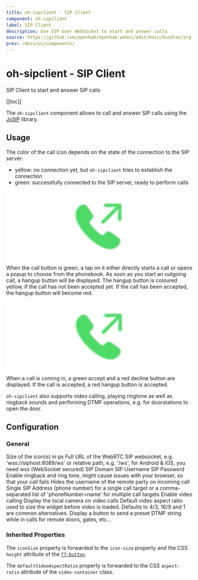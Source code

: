 ```yaml
---
title: oh-sipclient - SIP Client
component: oh-sipclient
label: SIP Client
description: Use SIP over WebSocket to start and answer calls
source: https://github.com/openhab/openhab-webui/edit/main/bundles/org.openhab.ui/doc/components/oh-sipclient.md
prev: /docs/ui/components/
---
```


# oh-sipclient - SIP Client

<!-- Put a screenshot here if relevant:
![](./images/oh-sipclient/header.jpg)
-->

<!-- GENERATED componentDescription -->
SIP Client to start and answer SIP calls
<!-- GENERATED /componentDescription -->

[[toc]]

The `oh-sipclient` component allows to call and answer SIP calls using the [JsSIP](https://jssip.net) library.

## Usage

The color of the call icon depends on the state of the connection to the SIP server:
- yellow: no connection yet, but `oh-sipclient` tries to establish the connection 
- green: successfully connected to the SIP server, ready to perform calls

![](./images/oh-sipclient/outgoing.gif)
When the call button is green, a tap on it either directly starts a call or opens a popup to choose from the phonebook.
As soon as you start an outgoing call, a hangup button will be displayed.
The hangup button is coloured yellow, if the call has not been accepted yet.
If the call has been accepted, the hangup button will become red.

![](./images/oh-sipclient/incoming.gif)
When a call is coming in, a green accept and a red decline button are displayed.
If the call is accepted, a red hangup button is accepted.

`oh-sipclient` also supports video calling, playing ringtone as well as ringback sounds and performing DTMF operations, e.g. for doorstations to open the door.

## Configuration

<!-- DO NOT REMOVE the following comments -->
<!-- GENERATED props -->
### General
<div class="props">
<PropGroup label="General">
<PropBlock type="INTEGER" name="iconSize" label="Icon Size">
  <PropDescription>
    Size of the icon(s) in px
  </PropDescription>
</PropBlock>
<PropBlock type="TEXT" name="websocketUrl" label="Websocket URL" required="true">
  <PropDescription>
    Full URL of the WebRTC SIP websocket, e.g. 'wss://siphost:8089/ws' or relative path, e.g. '/ws', for Android & iOS, you need wss (WebSocket secured)
  </PropDescription>
</PropBlock>
<PropBlock type="TEXT" name="domain" label="Domain" required="true">
  <PropDescription>
    SIP Domain
  </PropDescription>
</PropBlock>
<PropBlock type="TEXT" name="username" label="Username" required="true">
  <PropDescription>
    SIP Username
  </PropDescription>
</PropBlock>
<PropBlock type="TEXT" name="password" label="Password" required="true">
  <PropDescription>
    SIP Password
  </PropDescription>
</PropBlock>
<PropBlock type="BOOLEAN" name="enableTones" label="Enable tones">
  <PropDescription>
    Enable ringback and ring tone, might cause issues with your browser, so that your call fails
  </PropDescription>
</PropBlock>
<PropBlock type="BOOLEAN" name="hideCallerId" label="Hide caller id">
  <PropDescription>
    Hides the username of the remote party on incoming call
  </PropDescription>
</PropBlock>
<PropBlock type="TEXT" name="phonebook" label="Phonebook" required="true">
  <PropDescription>
    Single SIP Address (phone number) for a single call target or a comma-separated list of 'phoneNumber=name' for multiple call targets
  </PropDescription>
</PropBlock>
<PropBlock type="BOOLEAN" name="enableVideo" label="Enable Video">
  <PropDescription>
    Enable video calling
  </PropDescription>
</PropBlock>
<PropBlock type="BOOLEAN" name="enableLocalVideo" label="Enable Local Video View">
  <PropDescription>
    Display the local camera on video calls
  </PropDescription>
</PropBlock>
<PropBlock type="TEXT" name="defaultVideoAspectRatio" label="Default Aspect Ratio">
  <PropDescription>
    Default video aspect ratio used to size the widget before video is loaded. Defaults to 4/3, 16/9 and 1 are common alternatives.
  </PropDescription>
</PropBlock>
<PropBlock type="TEXT" name="dtmfString" label="DTMF String">
  <PropDescription>
    Display a button to send a preset DTMF string while in calls for remote doors, gates, etc...
  </PropDescription>
</PropBlock>
<PropBlock type="BOOLEAN" name="enableSIPDebug" label="Enable SIP debugging to the console">
</PropBlock>
</PropGroup>
</div>


<!-- GENERATED /props -->

<!-- If applicable describe how properties are forwarded to a underlying component from Framework7, ECharts, etc.: -->
### Inherited Properties

The `iconSize` property is forwarded to the `icon-size` property and the CSS `height` attribute of the [`f7-button`](https://framework7.io/vue/button).

The `defaultVideoAspectRatio` property is forwarded to the CSS `aspect-ratio` attribute of the `video-container` class.

<!-- If applicable describe the slots recognized by the component and what they represent:
### Slots

#### `default`

The contents of the oh-sipclient.

-->

<!-- Add as many examples as desired - put the YAML in a details container when it becomes too long (~150/200+ lines):
## Examples

### Example 1

![](./images/oh-sipclient/example1.jpg)

```yaml
component: oh-sipclient
config:
  prop1: value1
  prop2: value2
```

### Example 2

![](./images/oh-sipclient/example2.jpg)

::: details YAML
```yaml
component: oh-sipclient
config:
  prop1: value1
  prop2: value2
slots
```
:::

-->

<!-- Try to clean up URLs to the forum (https://community.openhab.org/t/<threadID>[/<postID>] should suffice)
## Community Resources

- [Community Post 1](https://community.openhab.org/t/12345)
- [Community Post 2](https://community.openhab.org/t/23456)
-->
